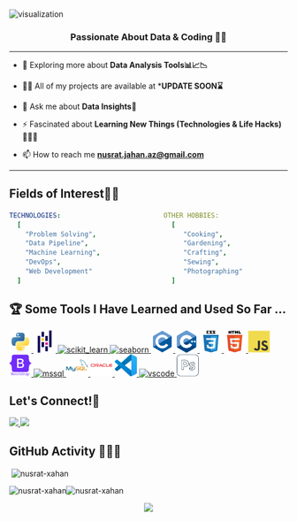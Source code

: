 <!-- ----------------BANNER---------------- -->
<img align="center" alt="visualization" src="https://github.com/nusrat-xahan05/Nusrat-Xahan/blob/main/gitHub_Banner.gif">


<!-- ----------------ABOUT---------------- -->
<!--  <h1 align="center">Hi 🙋🏻‍♀️, I'm Nusrat</h1>  -->
<h3 align="center">Passionate About Data & Coding 🤟🏻</h3>

---
<!-- <img align="right" alt="visualization" width="150" height="150" src="https://assets-global.website-files.com/5c19100c2b50073e6ee69da1/60d354d11e28ba37b767f933_Data%20points%20(1).gif"> -->

- 🌱 Exploring more about **Data Analysis Tools📊📈📉**

- 👨‍💻 All of my projects are available at ***UPDATE SOON⌛**

- 💬 Ask me about **Data Insights🎇**
  
- ⚡ Fascinated about **Learning New Things (Technologies & Life Hacks)🙅🏻‍♀️**

- 📫 How to reach me **nusrat.jahan.az@gmail.com**

---


<!-- ----------------FIELDS OF INTEREST---------------- -->
<h2 align="left">
  Fields of Interest🤘🏻
</h2>

```yaml                                
TECHNOLOGIES:                          OTHER HOBBIES:
  [                                      [
    "Problem Solving",                      "Cooking",
    "Data Pipeline",                        "Gardening",
    "Machine Learning",                     "Crafting",
    "DevOps",                               "Sewing",
    "Web Development"                       "Photographing"
  ]                                      ]
```


<!-- ----------------LEARNED TOOLS---------------- -->
<h2 align="left"> 🏆 Some Tools I Have Learned and Used So Far ...</h2>
<p align="left">
  <a href="https://www.python.org" target="_blank" rel="noreferrer"> <img src="https://raw.githubusercontent.com/devicons/devicon/master/icons/python/python-original.svg" alt="python" width="40" height="40"/> </a> 
  <a href="https://pandas.pydata.org/" target="_blank" rel="noreferrer"> <img src="https://raw.githubusercontent.com/devicons/devicon/2ae2a900d2f041da66e950e4d48052658d850630/icons/pandas/pandas-original.svg" alt="pandas" width="40" height="40"/> </a>
  <a href="https://scikit-learn.org/" target="_blank" rel="noreferrer"> <img src="https://upload.wikimedia.org/wikipedia/commons/0/05/Scikit_learn_logo_small.svg" alt="scikit_learn" width="40" height="40"/> </a>
  <a href="https://seaborn.pydata.org/" target="_blank" rel="noreferrer"> <img src="https://seaborn.pydata.org/_images/logo-mark-lightbg.svg" alt="seaborn" width="40" height="40"/> </a> 
  </a> <a href="https://www.cprogramming.com/" target="_blank" rel="noreferrer"> <img src="https://raw.githubusercontent.com/devicons/devicon/master/icons/c/c-original.svg" alt="c" width="40" height="40"/> </a>
  <a href="https://www.w3schools.com/cpp/" target="_blank" rel="noreferrer"> <img src="https://raw.githubusercontent.com/devicons/devicon/master/icons/cplusplus/cplusplus-original.svg" alt="cplusplus" width="40" height="40"/> </a> 
  <a href="https://www.w3schools.com/css/" target="_blank" rel="noreferrer"> <img src="https://raw.githubusercontent.com/devicons/devicon/master/icons/css3/css3-original-wordmark.svg" alt="css3" width="40" height="40"/> </a> 
  <a href="https://www.w3.org/html/" target="_blank" rel="noreferrer"> <img src="https://raw.githubusercontent.com/devicons/devicon/master/icons/html5/html5-original-wordmark.svg" alt="html5" width="40" height="40"/> </a> 
  <a href="https://developer.mozilla.org/en-US/docs/Web/JavaScript" target="_blank" rel="noreferrer"> <img src="https://raw.githubusercontent.com/devicons/devicon/master/icons/javascript/javascript-original.svg" alt="javascript" width="40" height="40"/> </a> 
  <a href="https://getbootstrap.com" target="_blank" rel="noreferrer"> <img src="https://raw.githubusercontent.com/devicons/devicon/master/icons/bootstrap/bootstrap-plain-wordmark.svg" alt="bootstrap" width="40" height="40"/>
  <a href="https://www.microsoft.com/en-us/sql-server" target="_blank" rel="noreferrer"> <img src="https://www.svgrepo.com/show/303229/microsoft-sql-server-logo.svg" alt="mssql" width="40" height="40"/> </a> <a href="https://www.mysql.com/" target="_blank" rel="noreferrer"> <img src="https://raw.githubusercontent.com/devicons/devicon/master/icons/mysql/mysql-original-wordmark.svg" alt="mysql" width="40" height="40"/> </a> 
  <a href="https://www.oracle.com/" target="_blank" rel="noreferrer"> <img src="https://raw.githubusercontent.com/devicons/devicon/master/icons/oracle/oracle-original.svg" alt="oracle" width="40" height="40"/> </a> 
  <a href="https://code.visualstudio.com/" target="_blank" rel="noreferrer"> <img src="https://raw.githubusercontent.com/devicons/devicon/master/icons/vscode/vscode-original.svg" alt="vscode" width="40" height="40"/> 
  <a href="https://jupyter.org/" target="_blank" rel="noreferrer"> <img src="https://jupyter.org/assets/logos/rectanglelogo-greytext-orangebody-greymoons.svg" alt="vscode" width="40" height="40"/> 
  <a href="https://www.photoshop.com/en" target="_blank" rel="noreferrer"> <img src="https://raw.githubusercontent.com/devicons/devicon/master/icons/photoshop/photoshop-line.svg" alt="photoshop" width="40" height="40"/> </a>
</p>


<!-- ----------------CONTACT INFO---------------- -->
<h2 align="left">
  Let's Connect!💬
</h2>

<p align="left">
<a href="#">
  <img height="50" src="https://user-images.githubusercontent.com/46517096/166972883-f5f1d88c-0246-4374-88ac-ded0f2cf0699.png"/>
</a>
<a href="#">
  <img height="50" src="https://user-images.githubusercontent.com/46517096/166973395-19676cd8-f8ec-4abf-83ff-da8243505b82.png"/>
</a> <!--
<a href="#">
  <img height="50" src="https://user-images.githubusercontent.com/46517096/166973962-d05d145a-b6a0-4643-bd3d-5ac845679367.png"/>
</a>
<a href="#">
  <img height="50" src="https://user-images.githubusercontent.com/46517096/166974096-7aeecad4-483e-4c85-983f-f4b37b3f794e.png"/>
</a>
<a href="#">
  <img height="50" src="https://user-images.githubusercontent.com/46517096/166974271-91dfa250-d70b-4cb9-8707-f1bda1b708c3.png"/>
</a>
<a href="#">
  <img height="50" src="https://user-images.githubusercontent.com/46517096/166974368-9798f39f-1f46-499c-b14e-81f0a3f83a06.png"/>
</a> -->
</p>


<!-- ----------------GITHUB ACTIVITY---------------- -->
<h2 align="left"> GitHub Activity 💁🏻‍♀️</h2>
<p>&nbsp;<img align="center" src="https://github-readme-stats.vercel.app/api?username=nusrat-xahan05&show_icons=true&locale=en&theme=transparent" alt="nusrat-xahan" /></p>
<p><img align="left" src="https://github-readme-stats.vercel.app/api/top-langs?username=nusrat-xahan05&show_icons=true&locale=en&layout=compact&theme=transparent" alt="nusrat-xahan" /></p>
<p align="left"> <img src="https://komarev.com/ghpvc/?username=nusrat-xahan05&label=Profile%20views&color=0e75b6&style=flat" alt="nusrat-xahan" /> </p>

<!--
<p><img align="center" src="https://github-readme-streak-stats.herokuapp.com/?user=nusrat-xahan&" alt="nusrat-xahan" /></p>
-->


<!-- ----------------FOOTER---------------- -->
<p align="center">
  <img src="https://capsule-render.vercel.app/api?type=waving&color=gradient&height=100&section=footer"/>
</p>
